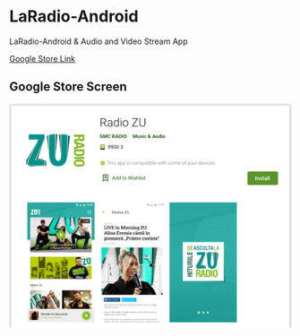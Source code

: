 # LaRadio-Android
LaRadio-Android &amp; Audio and Video Stream App


<a href="https://play.google.com/store/apps/details?id=com.radiozu.aacplay">Google Store Link</a>


## Google Store Screen
![screen](https://github.com/BlackGold-1989/LaRadio-Android/blob/main/screen/screen.png)
